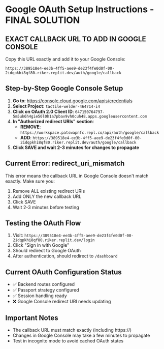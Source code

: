 # Google OAuth Setup Instructions - FINAL SOLUTION

## EXACT CALLBACK URL TO ADD IN GOOGLE CONSOLE

Copy this URL exactly and add it to your Google Console:

```
https://389518e4-ee3b-4ff5-aee9-de23f4fe0d0f-00-2idqpkhi8qf80.riker.replit.dev/auth/google/callback
```

## Step-by-Step Google Console Setup

1. **Go to**: https://console.cloud.google.com/apis/credentials
2. **Select Project**: `tactile-welder-464714-i4`
3. **Click on OAuth 2.0 Client ID**: `647150764797-5m5uk6h4gie50l0h1a7pbav9vh0cuh48.apps.googleusercontent.com`
4. **In "Authorized redirect URIs" section**:
   - **REMOVE**: `https://workspace.patswapnfc.repl.co/api/auth/google/callback`
   - **ADD**: `https://389518e4-ee3b-4ff5-aee9-de23f4fe0d0f-00-2idqpkhi8qf80.riker.replit.dev/auth/google/callback`
5. **Click SAVE and wait 2-3 minutes for changes to propagate**

## Current Error: redirect_uri_mismatch

This error means the callback URL in Google Console doesn't match exactly. Make sure you:
1. Remove ALL existing redirect URIs
2. Add ONLY the new callback URL
3. Click SAVE
4. Wait 2-3 minutes before testing

## Testing the OAuth Flow

1. Visit: `https://389518e4-ee3b-4ff5-aee9-de23f4fe0d0f-00-2idqpkhi8qf80.riker.replit.dev/login`
2. Click "Sign in with Google"
3. Should redirect to Google OAuth
4. After authentication, should redirect to `/dashboard`

## Current OAuth Configuration Status
- ✅ Backend routes configured
- ✅ Passport strategy configured
- ✅ Session handling ready
- ❌ Google Console redirect URI needs updating

## Important Notes
- The callback URL must match exactly (including https://)
- Changes in Google Console may take a few minutes to propagate
- Test in incognito mode to avoid cached OAuth states